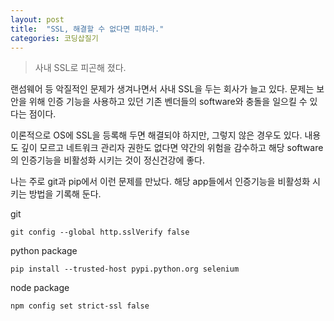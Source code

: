 ```yaml
---
layout: post
title:  "SSL, 해결할 수 없다면 피하라."
categories: 코딩삽질기
---
```


> 사내 SSL로 피곤해 졌다. 

랜섬웨어 등 악질적인 문제가 생겨나면서 사내 SSL을 두는 회사가 늘고 있다. 문제는 보안을 위해 인증 기능을 사용하고 있던 기존 벤더들의 software와 충돌을 일으킬 수 있다는 점이다. 

이론적으로 OS에 SSL을 등록해 두면 해결되야 하지만, 그렇지 않은 경우도 있다. 내용도 깊이 모르고 네트워크 관리자 권한도 없다면 약간의 위험을 감수하고 해당 software의 인증기능을 비활성화 시키는 것이 정신건강에 좋다. 

나는 주로 git과 pip에서 이런 문제를 만났다. 해당 app들에서 인증기능을 비활성화 시키는 방법을 기록해 둔다. 



git 

```
git config --global http.sslVerify false
```


python package 

```
pip install --trusted-host pypi.python.org selenium
```


node package

```
npm config set strict-ssl false
```

